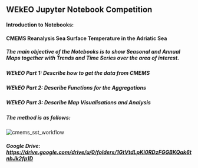 ## WEkEO Jupyter Notebook Competition


#### Introduction to Notebooks:
#### CMEMS Reanalysis Sea Surface Temperature in the Adriatic Sea
##### The main objective of the Notebooks is to show Seasonal and Annual Maps together with Trends and Time Series over the area of interest.
##### WEkEO Part 1: Describe how to get the data from CMEMS
##### WEkEO Part 2: Describe Functions for the Aggregations
##### WEkEO Part 3: Describe Map Visualisations and Analysis
##### The method is as follows:

![cmems_sst_workflow](https://user-images.githubusercontent.com/80483194/179728778-1247c443-335d-4305-811c-86711fe17e04.png)



##### Google Drive: https://drive.google.com/drive/u/0/folders/1GtVtdLpKi0RDzFGGBKQak6tnbJk2fp1D
